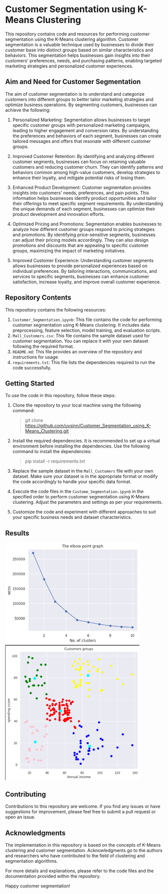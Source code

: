 # Customer Segmentation using K-Means Clustering

This repository contains code and resources for performing customer segmentation using the K-Means clustering algorithm. Customer segmentation is a valuable technique used by businesses to divide their customer base into distinct groups based on similar characteristics and behaviors. This segmentation helps businesses gain insights into their customers' preferences, needs, and purchasing patterns, enabling targeted marketing strategies and personalized customer experiences.

## Aim and Need for Customer Segmentation
The aim of customer segmentation is to understand and categorize customers into different groups to better tailor marketing strategies and optimize business operations. By segmenting customers, businesses can achieve the following:

1. Personalized Marketing: Segmentation allows businesses to target specific customer groups with personalized marketing campaigns, leading to higher engagement and conversion rates. By understanding the preferences and behaviors of each segment, businesses can create tailored messages and offers that resonate with different customer groups.

2. Improved Customer Retention: By identifying and analyzing different customer segments, businesses can focus on retaining valuable customers and reducing customer churn. They can identify patterns and behaviors common among high-value customers, develop strategies to enhance their loyalty, and mitigate potential risks of losing them.

3. Enhanced Product Development: Customer segmentation provides insights into customers' needs, preferences, and pain points. This information helps businesses identify product opportunities and tailor their offerings to meet specific segment requirements. By understanding the unique demands of each segment, businesses can optimize their product development and innovation efforts.

4. Optimized Pricing and Promotions: Segmentation enables businesses to analyze how different customer groups respond to pricing strategies and promotions. By identifying price-sensitive segments, businesses can adjust their pricing models accordingly. They can also design promotions and discounts that are appealing to specific customer groups, maximizing the impact of marketing initiatives.

5. Improved Customer Experience: Understanding customer segments allows businesses to provide personalized experiences based on individual preferences. By tailoring interactions, communications, and services to specific segments, businesses can enhance customer satisfaction, increase loyalty, and improve overall customer experience.

## Repository Contents

This repository contains the following resources:

1. `Customer_Segmentation.ipynb`: This file contains the code for performing customer segmentation using K-Means clustering. It includes data preprocessing, feature selection, model training, and evaluation scripts.
2. `Mall_Customers.csv`: This file contains the sample dataset used for customer segmentation. You can replace it with your own dataset following the required format.
3. `README.md`: This file provides an overview of the repository and instructions for usage.
4. `requirements.txt`: This file lists the dependencies required to run the code successfully.

## Getting Started
To use the code in this repository, follow these steps:

1. Clone the repository to your local machine using the following command:
   > git clone https://github.com/uvsinn/Customer_Segmentation_using_K-Means_Clustering.git
2. Install the required dependencies. It is recommended to set up a virtual environment before installing the dependencies. Use the following command to install the dependencies:
   > pip install -r requirements.txt
3. Replace the sample dataset in the `Mall_Customers` file with your own dataset. Make sure your dataset is in the appropriate format or modify the code accordingly to handle your specific data format.

4. Execute the code files in the `Custome_Segmentation.ipynb` in the specified order to perform customer segmentation using K-Means clustering. Adjust the parameters and settings as per your requirements.
5. Customize the code and experiment with different approaches to suit your specific business needs and dataset characteristics.

## Results
<p align="left">
   <img src="results/elbow point graph.png" width="428"/>
   <img src="results/clustered customers.png" width="428"/>
</p>

## Contributing
Contributions to this repository are welcome. If you find any issues or have suggestions for improvement, please feel free to submit a pull request or open an issue.

## Acknowledgments
The implementation in this repository is based on the concepts of K-Means clustering and customer segmentation. Acknowledgments go to the authors and researchers who have contributed to the field of clustering and segmentation algorithms.

For more details and explanations, please refer to the code files and the documentation provided within the repository.

Happy customer segmentation!






